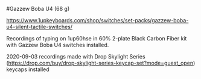 #Gazzew Boba U4 (68 g)

https://www.1upkeyboards.com/shop/switches/set-packs/gazzew-boba-u4-silent-tactile-switches/

Recordings of typing on 1up60hse in 60% 2-plate Black Carbon Fiber kit with Gazzew Boba U4 switches installed.

2020-09-03 recordings made with Drop Skylight Series (https://drop.com/buy/drop-skylight-series-keycap-set?mode=guest_open) keycaps installed